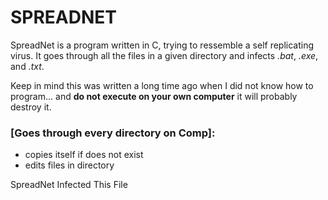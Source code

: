 # SPREADNET

SpreadNet is a program written in C, trying to ressemble a self replicating virus.
It goes through all the files in a given directory and infects *.bat*, *.exe*, and *.txt*.

Keep in mind this was written a long time ago when I did not know how to program... and **do not execute on your own computer** it will probably destroy it.

### [Goes through every directory on Comp]:
- copies itself if does not exist
- edits files in directory

SpreadNet Infected This File


